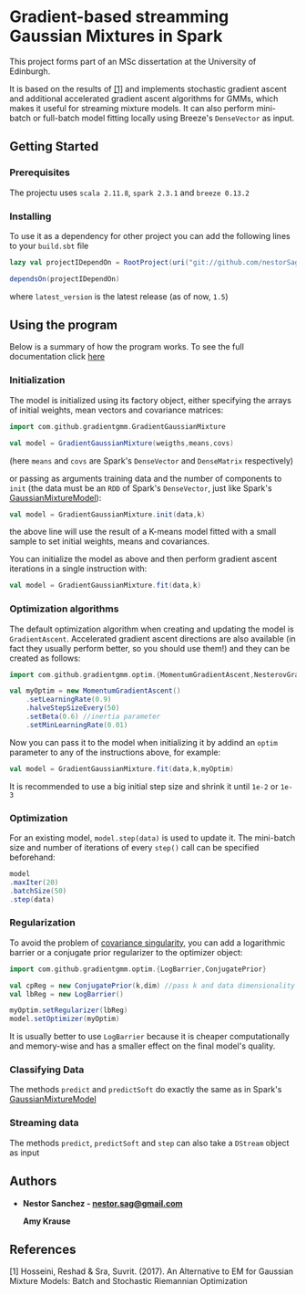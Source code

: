 # Gradient-based streamming Gaussian Mixtures in Spark

This project forms part of an MSc dissertation at the University of Edinburgh. 

It is based on the results of [[1]](https://arxiv.org/pdf/1706.03267.pdf) and implements stochastic gradient ascent and additional accelerated gradient ascent algorithms for GMMs, which makes it useful for streaming mixture models. It can also perform mini-batch or full-batch model fitting locally using Breeze's ```DenseVector``` as input.

## Getting Started

### Prerequisites

The projectu uses ```scala 2.11.8```, ```spark 2.3.1``` and ```breeze 0.13.2```

### Installing

To use it as a dependency for other project you can add the following lines to your ```build.sbt``` file

```scala
lazy val projectIDependOn = RootProject(uri("git://github.com/nestorSag/streaming-gmm#v<latest_version>"))

dependsOn(projectIDependOn)
```

where ```latest_version``` is the latest release (as of now, ```1.5```)

## Using the program

Below is a summary of how the program works. To see the full documentation click [here](https://nestorsag.github.io/streaming-gmm/index.html#package)

### Initialization

The model is initialized using its factory object, either specifying the arrays of initial weights, mean vectors and covariance matrices:

```scala
import com.github.gradientgmm.GradientGaussianMixture

val model = GradientGaussianMixture(weigths,means,covs)
```

(here ```means``` and ```covs``` are Spark's ```DenseVector``` and ```DenseMatrix``` respectively)

or passing as arguments training data and the number of components to ```init``` (the data must be an ```RDD``` of Spark's ```DenseVector```, just like Spark's [GaussianMixtureModel](https://spark.apache.org/docs/2.3.1/api/scala/index.html#org.apache.spark.mllib.clustering.GaussianMixtureModel)):

```scala
val model = GradientGaussianMixture.init(data,k)
```

the above line will use the result of a K-means model fitted with a small sample to set initial
weights, means and covariances.

You can initialize the model as above and then perform gradient ascent iterations in a single instruction with:

```scala
val model = GradientGaussianMixture.fit(data,k)
```

### Optimization algorithms

The default optimization algorithm when creating and updating the model is ```GradientAscent```. Accelerated gradient ascent directions are also available (in fact they usually perform better, so you should use them!) and they can be created as follows:

```scala
import com.github.gradientgmm.optim.{MomentumGradientAscent,NesterovGradientAscent}

val myOptim = new MomentumGradientAscent()
    .setLearningRate(0.9)
    .halveStepSizeEvery(50)
    .setBeta(0.6) //inertia parameter
    .setMinLearningRate(0.01)

```
Now you can pass it to the model when initializing it by addind an ```optim``` parameter to any of the instructions above, for example:

```scala
val model = GradientGaussianMixture.fit(data,k,myOptim)
```

It is recommended to use a big initial step size and shrink it until ```1e-2``` or ```1e-3```

### Optimization

For an existing model, ```model.step(data)``` is used to update it. The mini-batch size and number of iterations of every ```step()``` call can be specified beforehand:

```scala
model
.maxIter(20)
.batchSize(50)
.step(data)
```

### Regularization

To avoid the problem of [covariance singularity](https://stats.stackexchange.com/a/219358/66574), you can add a logarithmic barrier or a conjugate prior regularizer to the optimizer object:

```scala
import com.github.gradientgmm.optim.{LogBarrier,ConjugatePrior}

val cpReg = new ConjugatePrior(k,dim) //pass k and data dimensionality
val lbReg = new LogBarrier()

myOptim.setRegularizer(lbReg)
model.setOptimizer(myOptim)
```
It is usually better to use ```LogBarrier``` because it is cheaper computationally and memory-wise and has a smaller effect on the final model's quality.

### Classifying Data

The methods ```predict``` and ```predictSoft``` do exactly the same as in Spark's [GaussianMixtureModel](https://spark.apache.org/docs/2.3.1/api/scala/index.html#org.apache.spark.mllib.clustering.GaussianMixtureModel)

### Streaming data

The methods ```predict```, ```predictSoft``` and ```step``` can also take a ```DStream``` object as input

## Authors

* **Nestor Sanchez - nestor.sag@gmail.com**

  **Amy Krause** 

## References
[1] Hosseini, Reshad & Sra, Suvrit. (2017). An Alternative to EM for Gaussian Mixture Models: Batch and Stochastic Riemannian Optimization
